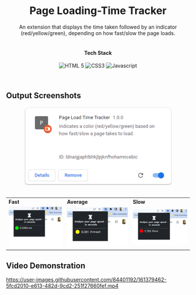 <h1 align="center"> Page Loading-Time Tracker </h1>

<!-- ---------------------------------------------------------------------------------------------------------------------- -->

<div align="center"> 
An extension that displays the time taken followed by an indicator (red/yellow/green), depending on how fast/slow the page loads.
</div>

  <!-- ---------------------------------------------------------------------------------------------------------------------- -->

<br>

<div align="center">

 #### Tech Stack

  ![HTML 5](https://img.shields.io/badge/HTML5-E34F26?style=for-the-badge&logo=html5&logoColor=white)
  ![CSS3](https://img.shields.io/badge/CSS3-1572B6?style=for-the-badge&logo=css3&logoColor=white)
  ![Javascript](https://img.shields.io/badge/JavaScript-323330?style=for-the-badge&logo=javascript&logoColor=F7DF1E)
  
 </div>
  <br>
 <!-- ---------------------------------------------------------------------------------------------------------------------- -->
 
## Output Screenshots

<div align="center">

  <img src = "https://github.com/alisha-kamat/Chrome-Extension/blob/b47bb0140cd85b0eff5a3261f6c737a535a7e628/Page%20Loading-Time%20Tracker/Screenshots/extension.png" >

</div>
<br>
<div align="center">
  <table>
    <tr>
     <td><b>Fast</b></td>
     <td><b>Average</b></td>
     <td><b>Slow</b></td>
  </tr>
    <tr>
     <td><img src = "https://github.com/alisha-kamat/Chrome-Extension/blob/84868da96de21b5cb3b1f0551e31089a0160a5df/Page%20Loading-Time%20Tracker/Screenshots/fast.png" ></td>
     <td><img src = "https://github.com/alisha-kamat/Chrome-Extension/blob/b47bb0140cd85b0eff5a3261f6c737a535a7e628/Page%20Loading-Time%20Tracker/Screenshots/average.png" ></td>
     <td><img src = "https://github.com/alisha-kamat/Chrome-Extension/blob/b47bb0140cd85b0eff5a3261f6c737a535a7e628/Page%20Loading-Time%20Tracker/Screenshots/slow.png" ></td>
  </tr>
  </table>
</div>


## Video Demonstration


https://user-images.githubusercontent.com/84401192/161379462-5fcd2010-e613-482d-9cd2-251f27660fef.mp4


